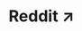 ---
title: Reddit ↗
nav_order: 11
redirect_to: https://www.reddit.com/r/EldritchInstinct/
opens_in_new_tab: true
---